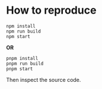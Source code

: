 # How to reproduce

```shell
npm install
npm run build
npm start
```

**OR**

```shell
pnpm install
pnpm run build
pnpm start
```

Then inspect the source code.
